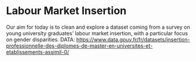 # Labour Market Insertion
Our aim for today is to clean and explore a dataset coming from a survey on young university graduates’ labour market insertion, with a particular focus on gender disparities.
DATA: https://www.data.gouv.fr/fr/datasets/insertion-professionnelle-des-diplomes-de-master-en-universites-et-etablissements-assimil-0/
